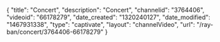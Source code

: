 {
    "title": "Concert",
    "description": "Concert",
    "channelid": "3764406",
    "videoid": "66178279",
    "date_created": "1320240127",
    "date_modified": "1467931338",
    "type": "captivate",
    "layout": "channelVideo",
    "url": "\/ray-ban\/concert\/3764406-66178279"
}